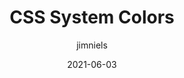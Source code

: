 ---
author: jimniels
date: 2021-06-03
layout: post.njk
tags:
  - css
  - colors
target_url: https://blog.jim-nielsen.com/2021/css-system-colors/
title: CSS System Colors
---